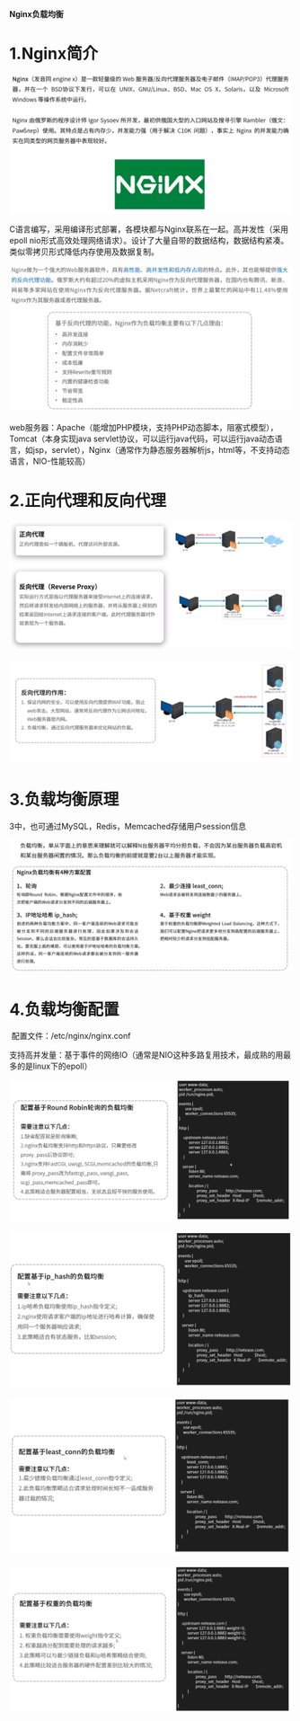 **Nginx负载均衡**



# 1.Nginx简介

![](Nginx简介1.png)



​	C语言编写，采用编译形式部署，各模块都与Nginx联系在一起。高并发性（采用epoll nio形式高效处理网络请求）。设计了大量自带的数据结构，数据结构紧凑。类似零拷贝形式降低内存使用及数据复制。

![](Nginx简介2.png)



web服务器：Apache（能增加PHP模块，支持PHP动态脚本，阻塞式模型），Tomcat（本身实现java servlet协议，可以运行java代码，可以运行java动态语言，如jsp，servlet），Nginx（通常作为静态服务器解析js，html等，不支持动态语言，NIO-性能较高）



# 2.正向代理和反向代理

![](正向代理和反向代理.png)



![](反向代理作用.png)



# 3.负载均衡原理

3中，也可通过MySQL，Redis，Memcached存储用户session信息

![](负载均衡原理.png)



# 4.负载均衡配置

​	配置文件：/etc/nginx/nginx.conf

​	支持高并发量：基于事件的网络IO（通常是NIO这种多路复用技术，最成熟的用最多的是linux下的epoll）

![](负载均衡配置1.png)



![](负载均衡配置2.png)



![](负载均衡配置3.png)



![](负载均衡配置4.png)

